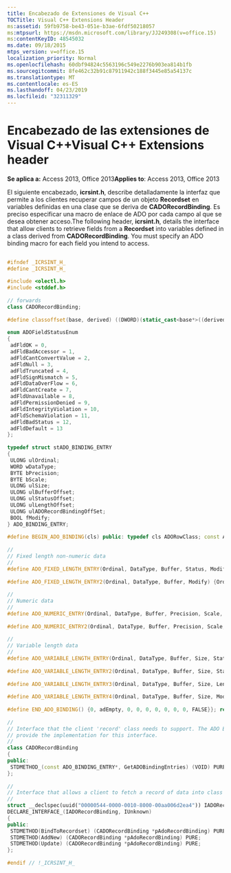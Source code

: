 ```yaml
---
title: Encabezado de Extensiones de Visual C++
TOCTitle: Visual C++ Extensions Header
ms:assetid: 59fb9758-be43-051e-b3ae-6fdf50218057
ms:mtpsurl: https://msdn.microsoft.com/library/JJ249308(v=office.15)
ms:contentKeyID: 48545032
ms.date: 09/18/2015
mtps_version: v=office.15
localization_priority: Normal
ms.openlocfilehash: 60dbf94824c5563196c549e2276b903ea814b1fb
ms.sourcegitcommit: 8fe462c32b91c87911942c188f3445e85a54137c
ms.translationtype: MT
ms.contentlocale: es-ES
ms.lasthandoff: 04/23/2019
ms.locfileid: "32311329"
---
```

# <a name="visual-c-extensions-header"></a><span data-ttu-id="6b50e-102">Encabezado de las extensiones de Visual C++</span><span class="sxs-lookup"><span data-stu-id="6b50e-102">Visual C++ Extensions header</span></span>


<span data-ttu-id="6b50e-103">**Se aplica a:** Access 2013, Office 2013</span><span class="sxs-lookup"><span data-stu-id="6b50e-103">**Applies to**: Access 2013, Office 2013</span></span>

<span data-ttu-id="6b50e-p101">El siguiente encabezado, **icrsint.h**, describe detalladamente la interfaz que permite a los clientes recuperar campos de un objeto **Recordset** en variables definidas en una clase que se deriva de **CADORecordBinding**. Es preciso especificar una macro de enlace de ADO por cada campo al que se desea obtener acceso.</span><span class="sxs-lookup"><span data-stu-id="6b50e-p101">The following header, **icrsint.h**, details the interface that allow clients to retrieve fields from a **Recordset** into variables defined in a class derived from **CADORecordBinding**. You must specify an ADO binding macro for each field you intend to access.</span></span>

```cpp 
 
#ifndef _ICRSINT_H_ 
#define _ICRSINT_H_ 
 
#include <olectl.h> 
#include <stddef.h> 
 
// forwards 
class CADORecordBinding; 
 
#define classoffset(base, derived) ((DWORD)(static_cast<base*>((derived*)8))-8) 
 
enum ADOFieldStatusEnum 
{ 
 adFldOK = 0, 
 adFldBadAccessor = 1, 
 adFldCantConvertValue = 2, 
 adFldNull = 3, 
 adFldTruncated = 4, 
 adFldSignMismatch = 5, 
 adFldDataOverFlow = 6, 
 adFldCantCreate = 7, 
 adFldUnavailable = 8, 
 adFldPermissionDenied = 9, 
 adFldIntegrityViolation = 10, 
 adFldSchemaViolation = 11, 
 adFldBadStatus = 12, 
 adFldDefault = 13 
}; 
 
typedef struct stADO_BINDING_ENTRY 
{ 
 ULONG ulOrdinal; 
 WORD wDataType; 
 BYTE bPrecision; 
 BYTE bScale; 
 ULONG ulSize; 
 ULONG ulBufferOffset; 
 ULONG ulStatusOffset; 
 ULONG ulLengthOffset; 
 ULONG ulADORecordBindingOffSet; 
 BOOL fModify; 
} ADO_BINDING_ENTRY; 
 
#define BEGIN_ADO_BINDING(cls) public: typedef cls ADORowClass; const ADO_BINDING_ENTRY* STDMETHODCALLTYPE GetADOBindingEntries() { static const ADO_BINDING_ENTRY rgADOBindingEntries[] = { 
 
// 
// Fixed length non-numeric data 
// 
#define ADO_FIXED_LENGTH_ENTRY(Ordinal, DataType, Buffer, Status, Modify) {Ordinal, DataType, 0, 0, 0, offsetof(ADORowClass, Buffer), offsetof(ADORowClass, Status), 0, classoffset(CADORecordBinding, ADORowClass), Modify}, 
 
#define ADO_FIXED_LENGTH_ENTRY2(Ordinal, DataType, Buffer, Modify) {Ordinal, DataType, 0, 0, 0, offsetof(ADORowClass, Buffer), 0, 0, classoffset(CADORecordBinding, ADORowClass), Modify}, 
 
// 
// Numeric data 
// 
#define ADO_NUMERIC_ENTRY(Ordinal, DataType, Buffer, Precision, Scale, Status, Modify) {Ordinal, DataType, Precision, Scale, 0, offsetof(ADORowClass, Buffer), offsetof(ADORowClass, Status), 0, classoffset(CADORecordBinding, ADORowClass), Modify}, 
 
#define ADO_NUMERIC_ENTRY2(Ordinal, DataType, Buffer, Precision, Scale, Modify) {Ordinal, DataType, Precision, Scale, 0, offsetof(ADORowClass, Buffer), 0, 0, classoffset(CADORecordBinding, ADORowClass), Modify}, 
 
// 
// Variable length data 
// 
#define ADO_VARIABLE_LENGTH_ENTRY(Ordinal, DataType, Buffer, Size, Status, Length, Modify) {Ordinal, DataType, 0, 0, Size, offsetof(ADORowClass, Buffer), offsetof(ADORowClass, Status), offsetof(ADORowClass, Length), classoffset(CADORecordBinding, ADORowClass), Modify}, 
 
#define ADO_VARIABLE_LENGTH_ENTRY2(Ordinal, DataType, Buffer, Size, Status, Modify) {Ordinal, DataType, 0, 0, Size, offsetof(ADORowClass, Buffer), offsetof(ADORowClass, Status), 0, classoffset(CADORecordBinding, ADORowClass), Modify}, 
 
#define ADO_VARIABLE_LENGTH_ENTRY3(Ordinal, DataType, Buffer, Size, Length, Modify) {Ordinal, DataType, 0, 0, Size, offsetof(ADORowClass, Buffer), 0, offsetof(ADORowClass, Length), classoffset(CADORecordBinding, ADORowClass), Modify}, 
 
#define ADO_VARIABLE_LENGTH_ENTRY4(Ordinal, DataType, Buffer, Size, Modify) {Ordinal, DataType, 0, 0, Size, offsetof(ADORowClass, Buffer), 0, 0, classoffset(CADORecordBinding, ADORowClass), Modify}, 
 
#define END_ADO_BINDING() {0, adEmpty, 0, 0, 0, 0, 0, 0, 0, FALSE}}; return rgADOBindingEntries;} 
 
// 
// Interface that the client 'record' class needs to support. The ADO Binding entries 
// provide the implementation for this interface. 
// 
class CADORecordBinding 
{ 
public: 
 STDMETHOD_(const ADO_BINDING_ENTRY*, GetADOBindingEntries) (VOID) PURE; 
}; 
 
// 
// Interface that allows a client to fetch a record of data into class data members. 
// 
struct __declspec(uuid("00000544-0000-0010-8000-00aa006d2ea4")) IADORecordBinding; 
DECLARE_INTERFACE_(IADORecordBinding, IUnknown) 
{ 
public: 
 STDMETHOD(BindToRecordset) (CADORecordBinding *pAdoRecordBinding) PURE; 
 STDMETHOD(AddNew) (CADORecordBinding *pAdoRecordBinding) PURE; 
 STDMETHOD(Update) (CADORecordBinding *pAdoRecordBinding) PURE; 
}; 
 
#endif // !_ICRSINT_H_ 
```

